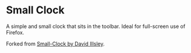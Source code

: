 # Small Clock

A simple and small clock that sits in the toolbar. Ideal for full-screen use of Firefox.

Forked from [Small-Clock by David Illsley](https://github.com/davidillsley/small-clock).
